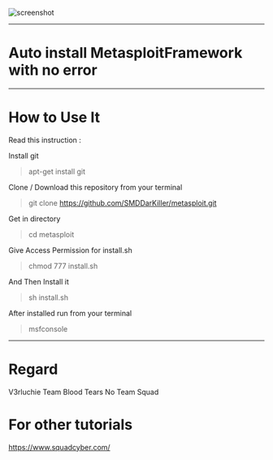 ![screenshot](https://2.bp.blogspot.com/-iflmrgWDkeY/WcLjEz8tAZI/AAAAAAAAAC0/wBF5nOKTVtAgDWnjbMGV0wsaKcIzhlBGwCLcBGAs/s1600/PicsArt_09-20-04.30.13.jpg)

______________________________________
# Auto install MetasploitFramework with no error

______________________________________
# How to Use It

Read this instruction :

Install git

> apt-get install git

Clone / Download this repository from your terminal

> git clone https://github.com/SMDDarKiller/metasploit.git


Get in directory 

> cd metasploit

Give Access Permission for install.sh

> chmod 777 install.sh

And Then Install it

> sh install.sh

After installed run from your terminal

> msfconsole

______________________________________
# Regard

V3rluchie Team Blood Tears No Team Squad

# For other tutorials
https://www.squadcyber.com/
